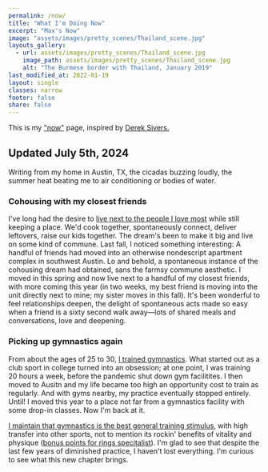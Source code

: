 ```yaml
---
permalink: /now/
title: "What I'm Doing Now"
excerpt: "Max's Now"
image: "assets/images/pretty_scenes/Thailand_scene.jpg"
layouts_gallery:
  - url: assets/images/pretty_scenes/Thailand_scene.jpg
    image_path: assets/images/pretty_scenes/Thailand_scene.jpg
    alt: "The Burmese border with Thailand, January 2019"
last_modified_at: 2022-01-19
layout: single
classes: narrow
footer: false
share: false
---
```


This is my ["now"](https://nownownow.com/about) page, inspired by [Derek Sivers.](https://sivers.org/nowff)
<!--
Previous:
- [January 2024](https://github.com/mefrem/mefrem.github.io/commit/c6e9764314fed3ef92c22b9084cc0fb423b6c2dc)
- [November 2022](https://github.com/mefrem/mefrem.github.io/commit/3f26026166757d29dc1259c3ac79f3dfc84d530c)
- [April 2021](https://github.com/mefrem/mefrem.github.io/commit/02009472faf8e6587945a7975773552942f7b711)
- [October 2020](https://github.com/mefrem/mefrem.github.io/commit/01e0747d441a4ac868b75960211512aa27357c4c?branch=01e0747d441a4ac868b75960211512aa27357c4c&diff=split)
- [July 2020](https://github.com/mefrem/mefrem.github.io/commit/e05bc4978ca2c3e1954959d566d0a10ed24571d2)
-->

## Updated July 5th, 2024

Writing from my home in Austin, TX, the cicadas buzzing loudly, the summer heat beating me to air conditioning or bodies of water. 

### Cohousing with my closest friends

I've long had the desire to [live next to the people I love most](https://maxefremov.com/cohousing-coliving-why/) while still keeping a place. We'd cook together, spontaneously connect, deliver leftovers, raise our kids together. The dream's been to make it big and live on some kind of commune. Last fall, I noticed something interesting: A handful of friends had moved into an otherwise nondescript apartment complex in southwest Austin. Lo and behold, a spontaneous instance of the cohousing dream had obtained, sans the farmsy commune aesthetic. I moved in this spring and now live next to a handful of my closest friends, with more coming this year (in two weeks, my best friend is moving into the unit directly next to mine; my sister moves in this fall). It's been wonderful to feel relationships deepen, the delight of spontaneous acts made so easy when a friend is a sixty second walk away—lots of shared meals and conversations, love and deepening. 

### Picking up gymnastics again

From about the ages of 25 to 30, [I trained gymnastics](https://www.instagram.com/maximally.me/). What started out as a club sport in college turned into an obsession; at one point, I was training 20 hours a week, before the pandemic shut down gym facilitites. I then moved to Ausitn and my life became too high an opportunity cost to train as regularly. And with gyms nearby, my practice eventually stopped entirely. Until! I moved this year to a place not far from a gymnastics facility with some drop-in classes. Now I'm back at it.

[I maintain that gymnastics is the best general training stimulus](https://maxefremov.com/why-you-should-do-gymnastics/), with high transfer into other sports, not to mention its rockin' benefits of vitality and physique ([bonus points for rings specitalist](https://maxefremov.com/rings-strength/)). I'm glad to see that despite the last few years of diminished practice, I haven't lost everything. I'm curious to see what this new chapter brings. 
